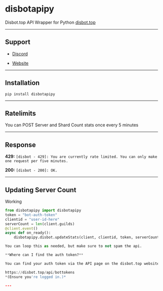 # disbotapipy
Disbot.top API Wrapper for Python
[disbot.top](https://disbot.top)

---

## Support

* [Discord](https://disbot.top/d)

* [Website](https://disbot.top)

---

## Installation

`pip install disbotapipy`

---

## Ratelimits
You can POST Server and Shard Count stats once every 5 minutes

---

## Response

**429:**
`[disbot - 429]: You are currently rate limited. You can only make one request per five minutes.`

**200:**
`[disbot - 200]: OK.`

---


## Updating Server Count
Working
```py
from disbotapipy import disbotapipy
token = "bot-auth-token"
clientid = "user-id-here"
serverCount = len(client.guilds)
@client.event()
async def on_ready():
    disbotapipy.disbot.updateStats(client, clientid, token, serverCount)

You can loop this as needed, but make sure to not spam the api.

**Where can I find the auth token?**

You can find your auth token via the API page on the disbot.top website

https://disbot.top/api/bottokens
*(Ensure you're logged in.)*

--- 
